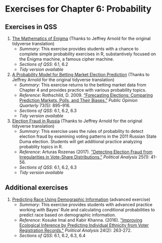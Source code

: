 # Exercises for Chapter 6: Probability
## Exercises in QSS
1. [The Mathematics of Enigma](enigma) (Thanks to Jeffrey Arnold for the original tidyverse translation)
   * *Summary*: This exercise provides students with a chance to complete simple probability exercises in R, substantively focused on the Enigma machine, a famous cipher machine.
   * *Sections of QSS*: 6.1, 6.2
   * *Tidy version available*
2. [A Probability Model for Betting Market Election Prediction](intrade-prob) (Thanks to Jeffrey Arnold for the original tidyverse translation)
   * *Summary*: This exercise returns to the betting market data from Chapter 4 and provides practice with various probability topics.
   * *Reference*: Rothschild, D. 2009. [“Forecasting Elections: Comparing Prediction Markets, Polls, and Their Biases.”](http://dx.doi.org/10.1093/poq/nfp082) *Public Opinion Quarterly* 73(5): 895–916.
   * *Sections of QSS*: 6.1, 6.2, 6.3
   * *Tidy version available*
3. [Election Fraud in Russia](fraud-russia) (Thanks to Jeffrey Arnold for the original tidyverse translation)
   * *Summary*: This exercise uses the rules of probability to detect election fraud by examining voting patterns in the 2011 Russian State Duma election. Students will get additional practice analyzing probablity topics in R.
   * *Reference*: Arturas Rozenas (2017). ["Detecting Election Fraud from Irregularities in Vote-Share Distributions."](https://doi.org/10.1017/pan.2016.9) *Political Analysis* 25(1): 41-56.
   * *Sections of QSS*: 6.1, 6.2, 6.3
   * *Tidy version available*

## Additional exercises
1. [Predicting Race Using Demographic Information](race-pred) (advanced exercise)
   * *Summary*: This exercise provides students with advanced practice working with Bayes' Rule and calculating conditional probabilities to predict race based on demographic information. 
   * *Reference*: Kosuke Imai and Kabir Khanna. (2016). ["Improving Ecological Inference by Predicting Individual Ethnicity from Voter Registration Records."](https://doi.org/10.1093/pan/mpw001) *Political Analysis* 24(2): 263-272.
   * *Sections of QSS*: 6.1, 6.2, 6.3, 6.4
